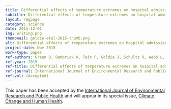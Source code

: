 ```yaml
---
title: Differential effects of temperature extremes on hospital admission rates for respiratory disease between Indigenous and non-Indigenous Australians in the Northern Territory
subtitle: Differential effects of temperature extremes on hospital admission rates for respiratory disease between Indigenous and non-Indigenous Australians in the Northern Territory
layout: regpage
category: science
date: 2015-12-01
img: writing.png
thumbnail: goldie-etal-2015-thumb.png
alt: Differential effects of temperature extremes on hospital admission rates for respiratory disease between Indigenous and non-Indigenous Australians in the Northern Territory
project-date: Nov 2015
work-type: paper
ref-authors: Green D, Bambrick H, Tait P, Goldie J, Schultz R, Webb L, Alexander L & Pitman A
ref-year: 2015
ref-title: Differential effects of temperature extremes on hospital admission rates for respiratory disease between Indigenous and non-Indigenous Australians in the Northern Territory
ref-journal: International Journal of Environmental Research and Public Health
ref-vol: (Accepted)
---
```


This paper has been accepted by the [International Journal of Environmental Research and Public Health](http://www.mdpi.com/journal/ijerph) and will appear in its special issue, [Climate Change and Human Health](http://www.mdpi.com/journal/ijerph/special_issues/climate-change-health).

